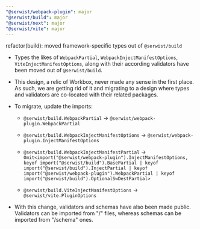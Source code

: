 ```yaml
---
"@serwist/webpack-plugin": major
"@serwist/build": major
"@serwist/next": major
"@serwist/vite": major
---
```


refactor(build): moved framework-specific types out of `@serwist/build`

- Types the likes of `WebpackPartial`, `WebpackInjectManifestOptions`, `ViteInjectManifestOptions`, along with their according validators have been moved out of `@serwist/build`.

- This design, a relic of Workbox, never made any sense in the first place. As such, we are getting rid of it and migrating to a design where types and validators are co-located with their related packages.

- To migrate, update the imports:

  - `@serwist/build.WebpackPartial` -> `@serwist/webpack-plugin.WebpackPartial`

  - `@serwist/build.WebpackInjectManifestOptions` -> `@serwist/webpack-plugin.InjectManifestOptions`

  - `@serwist/build.WebpackInjectManifestPartial` -> `Omit<import("@serwist/webpack-plugin").InjectManifestOptions, keyof import("@serwist/build").BasePartial | keyof import("@serwist/build").InjectPartial | keyof import("@serwist/webpack-plugin").WebpackPartial | keyof import("@serwist/build").OptionalSwDestPartial>`

  - `@serwist/build.ViteInjectManifestOptions` -> `@serwist/vite.PluginOptions`

- With this change, validators and schemas have also been made public. Validators can be imported from "/" files, whereas schemas can be imported from "/schema" ones.
